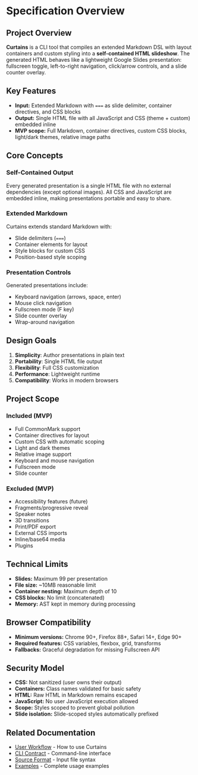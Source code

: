 # Specification Overview

## Project Overview

**Curtains** is a CLI tool that compiles an extended Markdown DSL with layout containers and custom styling into a **self-contained HTML slideshow**. The generated HTML behaves like a lightweight Google Slides presentation: fullscreen toggle, left-to-right navigation, click/arrow controls, and a slide counter overlay.

## Key Features

* **Input:** Extended Markdown with `===` as slide delimiter, container directives, and CSS blocks
* **Output:** Single HTML file with all JavaScript and CSS (theme + custom) embedded inline
* **MVP scope:** Full Markdown, container directives, custom CSS blocks, light/dark themes, relative image paths

## Core Concepts

### Self-Contained Output
Every generated presentation is a single HTML file with no external dependencies (except optional images). All CSS and JavaScript are embedded inline, making presentations portable and easy to share.

### Extended Markdown
Curtains extends standard Markdown with:
- Slide delimiters (`===`)
- Container elements for layout
- Style blocks for custom CSS
- Position-based style scoping

### Presentation Controls
Generated presentations include:
- Keyboard navigation (arrows, space, enter)
- Mouse click navigation
- Fullscreen mode (F key)
- Slide counter overlay
- Wrap-around navigation

## Design Goals

1. **Simplicity**: Author presentations in plain text
2. **Portability**: Single HTML file output
3. **Flexibility**: Full CSS customization
4. **Performance**: Lightweight runtime
5. **Compatibility**: Works in modern browsers

## Project Scope

### Included (MVP)
- Full CommonMark support
- Container directives for layout
- Custom CSS with automatic scoping
- Light and dark themes
- Relative image support
- Keyboard and mouse navigation
- Fullscreen mode
- Slide counter

### Excluded (MVP)
- Accessibility features (future)
- Fragments/progressive reveal
- Speaker notes
- 3D transitions
- Print/PDF export
- External CSS imports
- Inline/base64 media
- Plugins

## Technical Limits

* **Slides:** Maximum 99 per presentation
* **File size:** ~10MB reasonable limit
* **Container nesting:** Maximum depth of 10
* **CSS blocks:** No limit (concatenated)
* **Memory:** AST kept in memory during processing

## Browser Compatibility

* **Minimum versions:** Chrome 90+, Firefox 88+, Safari 14+, Edge 90+
* **Required features:** CSS variables, flexbox, grid, transforms
* **Fallbacks:** Graceful degradation for missing Fullscreen API

## Security Model

* **CSS:** Not sanitized (user owns their output)
* **Containers:** Class names validated for basic safety
* **HTML:** Raw HTML in Markdown remains escaped
* **JavaScript:** No user JavaScript execution allowed
* **Scope:** Styles scoped to prevent global pollution
* **Slide isolation:** Slide-scoped styles automatically prefixed

## Related Documentation

- [User Workflow](./user-workflow.md) - How to use Curtains
- [CLI Contract](./cli-contract.md) - Command-line interface
- [Source Format](./source-format.md) - Input file syntax
- [Examples](./examples.md) - Complete usage examples